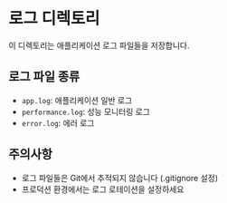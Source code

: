 # 로그 디렉토리

이 디렉토리는 애플리케이션 로그 파일들을 저장합니다.

## 로그 파일 종류

- `app.log`: 애플리케이션 일반 로그
- `performance.log`: 성능 모니터링 로그
- `error.log`: 에러 로그

## 주의사항

- 로그 파일들은 Git에서 추적되지 않습니다 (.gitignore 설정)
- 프로덕션 환경에서는 로그 로테이션을 설정하세요
